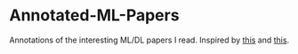 # Annotated-ML-Papers

Annotations of the interesting ML/DL papers I read.
Inspired by [this](https://github.com/shreyansh26/Annotated-ML-Papers) and [this](https://github.com/AakashKumarNain/annotated_research_papers).
